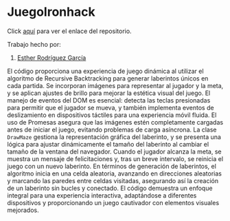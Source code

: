 # JuegoIronhack

Click [aquí](https://github.com/ESTHERRODRIGUEZGARCIA/JuegoIronhack.github.io.git) para ver el enlace del repositorio.

Trabajo hecho por:
1. [Esther Rodríguez García](https://github.com/ESTHERRODRIGUEZGARCIA)





El código proporciona una experiencia de juego dinámica al utilizar el algoritmo de Recursive Backtracking para generar laberintos únicos en cada partida. Se incorporan imágenes para representar al jugador y la meta, y se aplican ajustes de brillo para mejorar la estética visual del juego. El manejo de eventos del DOM es esencial: detecta las teclas presionadas para permitir que el jugador se mueva, y también implementa eventos de deslizamiento en dispositivos táctiles para una experiencia móvil fluida. El uso de Promesas asegura que las imágenes estén completamente cargadas antes de iniciar el juego, evitando problemas de carga asíncrona. La clase `DrawMaze` gestiona la representación gráfica del laberinto, y se presenta una lógica para ajustar dinámicamente el tamaño del laberinto al cambiar el tamaño de la ventana del navegador. Cuando el jugador alcanza la meta, se muestra un mensaje de felicitaciones y, tras un breve intervalo, se reinicia el juego con un nuevo laberinto. En términos de generación de laberintos, el algoritmo inicia en una celda aleatoria, avanzando en direcciones aleatorias y marcando las paredes entre celdas visitadas, asegurando así la creación de un laberinto sin bucles y conectado. El código demuestra un enfoque integral para una experiencia interactiva, adaptándose a diferentes dispositivos y proporcionando un juego cautivador con elementos visuales mejorados.





